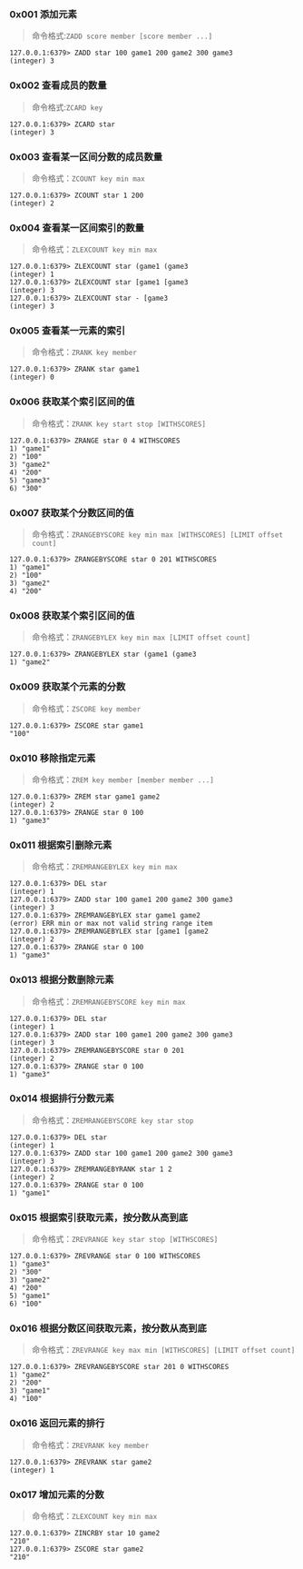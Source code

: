 ### 0x001 添加元素
> 命令格式:`ZADD score member [score member ...]`
```
127.0.0.1:6379> ZADD star 100 game1 200 game2 300 game3  
(integer) 3
```
### 0x002 查看成员的数量
> 命令格式:`ZCARD key`
```
127.0.0.1:6379> ZCARD star
(integer) 3
```
### 0x003 查看某一区间分数的成员数量
> 命令格式：`ZCOUNT key min max` 
```
127.0.0.1:6379> ZCOUNT star 1 200
(integer) 2
```
### 0x004 查看某一区间索引的数量
> 命令格式：`ZLEXCOUNT key min max`
```
127.0.0.1:6379> ZLEXCOUNT star (game1 (game3
(integer) 1
127.0.0.1:6379> ZLEXCOUNT star [game1 [game3
(integer) 3
127.0.0.1:6379> ZLEXCOUNT star - [game3
(integer) 3
```
### 0x005 查看某一元素的索引
> 命令格式：`ZRANK key member`
```
127.0.0.1:6379> ZRANK star game1
(integer) 0
```
### 0x006 获取某个索引区间的值
> 命令格式：`ZRANK key start stop [WITHSCORES]`
```
127.0.0.1:6379> ZRANGE star 0 4 WITHSCORES
1) "game1"
2) "100"
3) "game2"
4) "200"
5) "game3"
6) "300"
```
### 0x007 获取某个分数区间的值
> 命令格式：`ZRANGEBYSCORE key min max [WITHSCORES] [LIMIT offset count]`
```
127.0.0.1:6379> ZRANGEBYSCORE star 0 201 WITHSCORES
1) "game1"
2) "100"
3) "game2"
4) "200"
```
### 0x008 获取某个索引区间的值
> 命令格式：`ZRANGEBYLEX key min max [LIMIT offset count]`
```
127.0.0.1:6379> ZRANGEBYLEX star (game1 (game3
1) "game2"
```
### 0x009 获取某个元素的分数
> 命令格式：`ZSCORE key member`
```
127.0.0.1:6379> ZSCORE star game1
"100"
```
### 0x010 移除指定元素
> 命令格式：`ZREM key member [member member ...]`
```
127.0.0.1:6379> ZREM star game1 game2
(integer) 2
127.0.0.1:6379> ZRANGE star 0 100
1) "game3"
```
### 0x011 根据索引删除元素
> 命令格式：`ZREMRANGEBYLEX key min max`
```
127.0.0.1:6379> DEL star
(integer) 1
127.0.0.1:6379> ZADD star 100 game1 200 game2 300 game3
(integer) 3
127.0.0.1:6379> ZREMRANGEBYLEX star game1 game2
(error) ERR min or max not valid string range item
127.0.0.1:6379> ZREMRANGEBYLEX star [game1 [game2
(integer) 2
127.0.0.1:6379> ZRANGE star 0 100
1) "game3"
```
### 0x013 根据分数删除元素
> 命令格式：`ZREMRANGEBYSCORE key min max`
```
127.0.0.1:6379> DEL star
(integer) 1
127.0.0.1:6379> ZADD star 100 game1 200 game2 300 game3
(integer) 3
127.0.0.1:6379> ZREMRANGEBYSCORE star 0 201
(integer) 2
127.0.0.1:6379> ZRANGE star 0 100
1) "game3"

```
### 0x014 根据排行分数元素
> 命令格式：`ZREMRANGEBYSCORE key star stop`
```
127.0.0.1:6379> DEL star
(integer) 1
127.0.0.1:6379> ZADD star 100 game1 200 game2 300 game3
(integer) 3
127.0.0.1:6379> ZREMRANGEBYRANK star 1 2
(integer) 2
127.0.0.1:6379> ZRANGE star 0 100
1) "game1"
```
### 0x015 根据索引获取元素，按分数从高到底
> 命令格式：`ZREVRANGE key star stop [WITHSCORES]`
```
127.0.0.1:6379> ZREVRANGE star 0 100 WITHSCORES
1) "game3"
2) "300"
3) "game2"
4) "200"
5) "game1"
6) "100"
```
### 0x016 根据分数区间获取元素，按分数从高到底

> 命令格式：`ZREVRANGE key max min [WITHSCORES] [LIMIT offset count]`
```
127.0.0.1:6379> ZREVRANGEBYSCORE star 201 0 WITHSCORES
1) "game2"
2) "200"
3) "game1"
4) "100"
```
### 0x016 返回元素的排行
> 命令格式：`ZREVRANK key member`
```
127.0.0.1:6379> ZREVRANK star game2 
(integer) 1
```
### 0x017 增加元素的分数
> 命令格式：`ZLEXCOUNT key min max`
```
127.0.0.1:6379> ZINCRBY star 10 game2
"210"
127.0.0.1:6379> ZSCORE star game2
"210"
```
